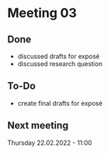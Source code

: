 # Meeting 03

## Done
- discussed drafts for exposé
- discussed research question

## To-Do
- create final drafts for exposé

## Next meeting
Thursday 22.02.2022 - 11:00
